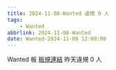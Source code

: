 ```yaml
---
title: 2024-11-08-Wanted 違規 0 人
tags:
    - Wanted
abbrlink: 2024-11-08-Wanted
date: Wanted-2024-11-08 12:00:00
---
```

Wanted 板 [板規連結](https://www.ptt.cc/bbs/Wanted/M.1608829773.A.D3B.html)
昨天違規 0 人
